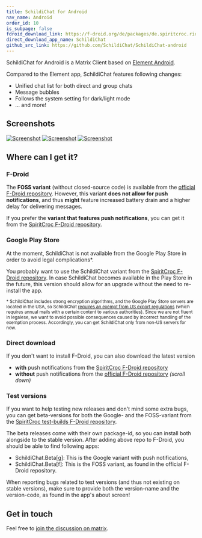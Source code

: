 ```yaml
---
title: SchildiChat for Android
nav_name: Android
order_id: 10
is_subpage: false
fdroid_download_link: https://f-droid.org/de/packages/de.spiritcroc.riotx/
direct_download_app_name: SchildiChat
github_src_link: https://github.com/SchildiChat/SchildiChat-android
---
```


SchildiChat for Android is a Matrix Client based on [Element Android](https://github.com/vector-im/riotX-android).

Compared to the Element app, SchildiChat features following changes:
- Unified chat list for both direct and group chats
- Message bubbles
- Follows the system setting for dark/light mode
- &hellip; and more!


## Screenshots

<div class="screenshot-container">
<!--
<img alt="Screenshot" src="android/1_en-US.png" class="phone_screenshot" onclick="window.open(src, '_self');" />
-->
<a href="img/2_en-US.png" class="phone-screenshot"><img alt="Screenshot" src="img/2_en-US.png"></a>
<a href="img/3_en-US.png" class="phone-screenshot"><img alt="Screenshot" src="img/3_en-US.png"></a>
<a href="img/4_en-US.png" class="phone-screenshot"><img alt="Screenshot" src="img/4_en-US.png"></a>
</div>


## Where can I get it?


### F-Droid

The **FOSS variant** (without closed-source code) is available from the [official F-Droid repository](https://f-droid.org/de/packages/de.spiritcroc.riotx/).
However, this variant **does not allow for push notifications**, and thus **might** feature increased battery drain and a higher delay for delivering messages.

If you prefer the **variant that features push notifications**, you can get it from the [SpiritCroc F-Droid repository](install-from-sc-fdroid).


### Google Play Store

At the moment, SchildiChat is not available from the Google Play Store in order to avoid legal complications\*.

You probably want to use the SchildiChat variant from the [SpiritCroc F-Droid repository](install-from-sc-fdroid).
In case SchildiChat becomes available in the Play Store in the future, this version should allow for an upgrade without the need to re-install the app.

<small>
*
SchildiChat includes strong encryption algorithms, and the Google Play Store servers are located in the USA, so SchildiChat <a href="https://www.bis.doc.gov/index.php/encryption-and-export-administration-regulations-ear">requires an exempt from US export regulations</a> (which requires annual mails with a certain content to various authorities).
Since we are not fluent in legalese, we want to avoid possible consequences caused by incorrect handling of the exemption process.
Accordingly, you can get SchildiChat only from non-US servers for now.
</small>


### Direct download

If you don't want to install F-Droid, you can also download the latest version
- **with** push notifications from the [SpiritCroc F-Droid repository](https://s2.spiritcroc.de/fdroid/SchildiChat.apk)
- **without** push notifications from the [official F-Droid repository](https://f-droid.org/en/packages/de.spiritcroc.riotx/) _(scroll down)_


### Test versions

If you want to help testing new releases and don't mind some extra bugs,
you can get beta-versions for both the Google- and the FOSS-variant from the [SpiritCroc test-builds F-Droid repository](https://s2.spiritcroc.de/testing/fdroid/repo?fingerprint=52d03f2fab785573bb295c7ab270695e3a1bdd2adc6a6de8713250b33f231225).

The beta releases come with their own package-id, so you can install both alongside to the stable version.
After adding above repo to F-Droid, you should be able to find following apps:

- SchildiChat.Beta[g]: This is the Google variant with push notifications,
- SchildiChat.Beta[f]: This is the FOSS variant, as found in the official F-Droid repository.

When reporting bugs related to test versions (and thus not existing on stable versions), make sure to provide both the version-name and the version-code, as found in the app's about screen!


## Get in touch
Feel free to [join the discussion on matrix](https://matrix.to/#/#schildichat-android:matrix.org).
